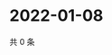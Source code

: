 # 2022-01-08

共 0 条

<!-- BEGIN WEIBO -->
<!-- 最后更新时间 Sat Jan 08 2022 05:13:29 GMT+0800 (China Standard Time) -->

<!-- END WEIBO -->
